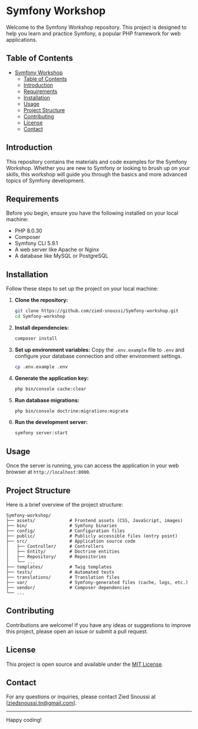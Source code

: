 # Symfony Workshop

Welcome to the Symfony Workshop repository. This project is designed to help you learn and practice Symfony, a popular PHP framework for web applications.

## Table of Contents

- [Symfony Workshop](#symfony-workshop)
  - [Table of Contents](#table-of-contents)
  - [Introduction](#introduction)
  - [Requirements](#requirements)
  - [Installation](#installation)
  - [Usage](#usage)
  - [Project Structure](#project-structure)
  - [Contributing](#contributing)
  - [License](#license)
  - [Contact](#contact)

## Introduction

This repository contains the materials and code examples for the Symfony Workshop. Whether you are new to Symfony or looking to brush up on your skills, this workshop will guide you through the basics and more advanced topics of Symfony development.

## Requirements

Before you begin, ensure you have the following installed on your local machine:

- PHP 8.0.30
- Composer
- Symfony CLI 5.9.1
- A web server like Apache or Nginx
- A database like MySQL or PostgreSQL

## Installation

Follow these steps to set up the project on your local machine:

1. **Clone the repository:**
   ```sh
   git clone https://github.com/zied-snoussi/Symfony-workshop.git
   cd Symfony-workshop
   ```

2. **Install dependencies:**
   ```sh
   composer install
   ```

3. **Set up environment variables:**
   Copy the `.env.example` file to `.env` and configure your database connection and other environment settings.
   ```sh
   cp .env.example .env
   ```

4. **Generate the application key:**
   ```sh
   php bin/console cache:clear
   ```

5. **Run database migrations:**
   ```sh
   php bin/console doctrine:migrations:migrate
   ```

6. **Run the development server:**
   ```sh
   symfony server:start
   ```

## Usage

Once the server is running, you can access the application in your web browser at `http://localhost:8000`.

## Project Structure

Here is a brief overview of the project structure:

```
Symfony-workshop/
├── assets/             # Frontend assets (CSS, JavaScript, images)
├── bin/                # Symfony binaries
├── config/             # Configuration files
├── public/             # Publicly accessible files (entry point)
├── src/                # Application source code
│   ├── Controller/     # Controllers
│   ├── Entity/         # Doctrine entities
│   ├── Repository/     # Repositories
│   └── ...
├── templates/          # Twig templates
├── tests/              # Automated tests
├── translations/       # Translation files
├── var/                # Symfony-generated files (cache, logs, etc.)
├── vendor/             # Composer dependencies
└── ...
```

## Contributing

Contributions are welcome! If you have any ideas or suggestions to improve this project, please open an issue or submit a pull request.

## License

This project is open source and available under the [MIT License](LICENSE).

## Contact

For any questions or inquiries, please contact Zied Snoussi at [ziedsnoussi.tn@gmail.com].

---

Happy coding!